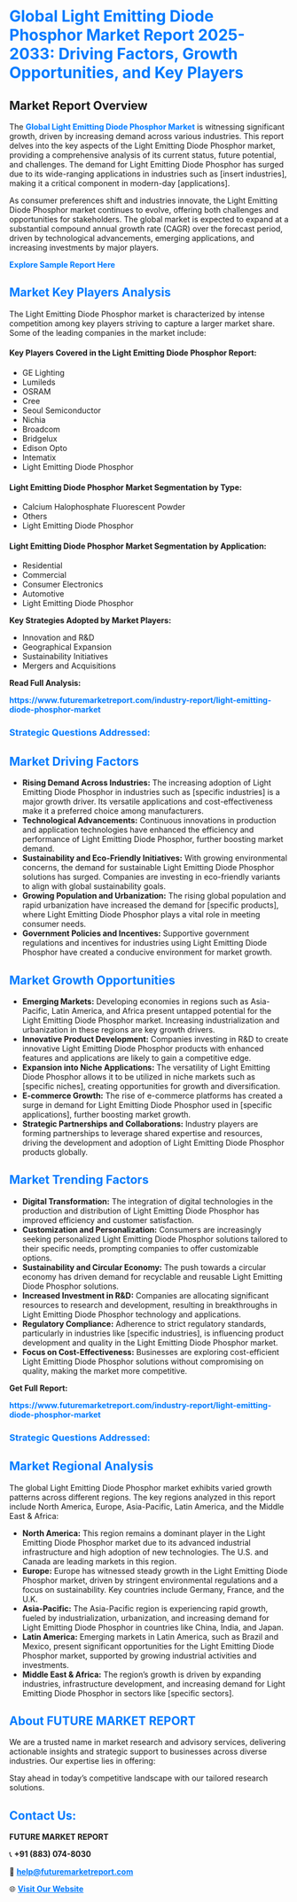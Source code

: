 <h1 style="color: #007BFF;">Global Light Emitting Diode Phosphor Market Report 2025-2033: Driving Factors, Growth Opportunities, and Key Players</h1>

<section id="overview">
<h2>Market Report Overview</h2>
<p>The <a href="https://www.futuremarketreport.com/industry-report/light-emitting-diode-phosphor-market" style="color: #007BFF; text-decoration: none;"><strong>Global Light Emitting Diode Phosphor Market</strong></a> is witnessing significant growth, driven by increasing demand across various industries. This report delves into the key aspects of the Light Emitting Diode Phosphor market, providing a comprehensive analysis of its current status, future potential, and challenges. The demand for Light Emitting Diode Phosphor has surged due to its wide-ranging applications in industries such as [insert industries], making it a critical component in modern-day [applications].</p>
<p>As consumer preferences shift and industries innovate, the Light Emitting Diode Phosphor market continues to evolve, offering both challenges and opportunities for stakeholders. The global market is expected to expand at a substantial compound annual growth rate (CAGR) over the forecast period, driven by technological advancements, emerging applications, and increasing investments by major players.</p>
</section>

<section id="overview">
<p><a href="https://www.futuremarketreport.com/request-sample/reportId=98819" style="color: #007BFF; text-decoration: none;"><strong>Explore Sample Report Here</strong></a></p>
</section>

<section id="key-players">
<h2 style="color: #007BFF;">Market Key Players Analysis</h2>
<p>The Light Emitting Diode Phosphor market is characterized by intense competition among key players striving to capture a larger market share. Some of the leading companies in the market include:</p>
<h4>Key Players Covered in the Light Emitting Diode Phosphor Report:</h4>
<ul><li>GE Lighting</li><li>Lumileds</li><li>OSRAM</li><li>Cree</li><li>Seoul Semiconductor</li><li>Nichia</li><li>Broadcom</li><li>Bridgelux</li><li>Edison Opto</li><li>Intematix</li><li>Light Emitting Diode Phosphor</li></ul>
<h4>Light Emitting Diode Phosphor Market Segmentation by Type:</h4>
<ul><li>Calcium Halophosphate Fluorescent Powder</li><li>Others</li><li>Light Emitting Diode Phosphor</li></ul>

<h4>Light Emitting Diode Phosphor Market Segmentation by Application:</h4>
<ul><li>Residential</li><li>Commercial</li><li>Consumer Electronics</li><li>Automotive</li><li>Light Emitting Diode Phosphor</li></ul>
<p><strong>Key Strategies Adopted by Market Players:</strong></p>
<ul>
<li>Innovation and R&D</li>
<li>Geographical Expansion</li>
<li>Sustainability Initiatives</li>
<li>Mergers and Acquisitions</li>
</ul>
</section>

<section>
<p><strong>Read Full Analysis: </strong></p><a href="https://www.futuremarketreport.com/industry-report/light-emitting-diode-phosphor-market" style="color: #007BFF; text-decoration: none;"><strong>https://www.futuremarketreport.com/industry-report/light-emitting-diode-phosphor-market</strong></a>
<h3 style="color: #007BFF;">Strategic Questions Addressed:</h3>
</section>

<section id="driving-factors">
<h2 style="color: #007BFF;">Market Driving Factors</h2>
<ul>
<li><strong>Rising Demand Across Industries:</strong> The increasing adoption of Light Emitting Diode Phosphor in industries such as [specific industries] is a major growth driver. Its versatile applications and cost-effectiveness make it a preferred choice among manufacturers.</li>
<li><strong>Technological Advancements:</strong> Continuous innovations in production and application technologies have enhanced the efficiency and performance of Light Emitting Diode Phosphor, further boosting market demand.</li>
<li><strong>Sustainability and Eco-Friendly Initiatives:</strong> With growing environmental concerns, the demand for sustainable Light Emitting Diode Phosphor solutions has surged. Companies are investing in eco-friendly variants to align with global sustainability goals.</li>
<li><strong>Growing Population and Urbanization:</strong> The rising global population and rapid urbanization have increased the demand for [specific products], where Light Emitting Diode Phosphor plays a vital role in meeting consumer needs.</li>
<li><strong>Government Policies and Incentives:</strong> Supportive government regulations and incentives for industries using Light Emitting Diode Phosphor have created a conducive environment for market growth.</li>
</ul>
</section>

<section id="growth-opportunities">
<h2 style="color: #007BFF;">Market Growth Opportunities</h2>
<ul>
<li><strong>Emerging Markets:</strong> Developing economies in regions such as Asia-Pacific, Latin America, and Africa present untapped potential for the Light Emitting Diode Phosphor market. Increasing industrialization and urbanization in these regions are key growth drivers.</li>
<li><strong>Innovative Product Development:</strong> Companies investing in R&D to create innovative Light Emitting Diode Phosphor products with enhanced features and applications are likely to gain a competitive edge.</li>
<li><strong>Expansion into Niche Applications:</strong> The versatility of Light Emitting Diode Phosphor allows it to be utilized in niche markets such as [specific niches], creating opportunities for growth and diversification.</li>
<li><strong>E-commerce Growth:</strong> The rise of e-commerce platforms has created a surge in demand for Light Emitting Diode Phosphor used in [specific applications], further boosting market growth.</li>
<li><strong>Strategic Partnerships and Collaborations:</strong> Industry players are forming partnerships to leverage shared expertise and resources, driving the development and adoption of Light Emitting Diode Phosphor products globally.</li>
</ul>
</section>

<section id="trending-factors">
<h2 style="color: #007BFF;">Market Trending Factors</h2>
<ul>
<li><strong>Digital Transformation:</strong> The integration of digital technologies in the production and distribution of Light Emitting Diode Phosphor has improved efficiency and customer satisfaction.</li>
<li><strong>Customization and Personalization:</strong> Consumers are increasingly seeking personalized Light Emitting Diode Phosphor solutions tailored to their specific needs, prompting companies to offer customizable options.</li>
<li><strong>Sustainability and Circular Economy:</strong> The push towards a circular economy has driven demand for recyclable and reusable Light Emitting Diode Phosphor solutions.</li>
<li><strong>Increased Investment in R&D:</strong> Companies are allocating significant resources to research and development, resulting in breakthroughs in Light Emitting Diode Phosphor technology and applications.</li>
<li><strong>Regulatory Compliance:</strong> Adherence to strict regulatory standards, particularly in industries like [specific industries], is influencing product development and quality in the Light Emitting Diode Phosphor market.</li>
<li><strong>Focus on Cost-Effectiveness:</strong> Businesses are exploring cost-efficient Light Emitting Diode Phosphor solutions without compromising on quality, making the market more competitive.</li>
</ul>
</section>

<section>
<p><strong>Get Full Report: </strong></p><a href="https://www.futuremarketreport.com/industry-report/light-emitting-diode-phosphor-market" style="color: #007BFF; text-decoration: none;"><strong>https://www.futuremarketreport.com/industry-report/light-emitting-diode-phosphor-market</strong></a>
<h3 style="color: #007BFF;">Strategic Questions Addressed:</h3>
</section>


<section id="regional-analysis">
<h2 style="color: #007BFF;">Market Regional Analysis</h2>
<p>The global Light Emitting Diode Phosphor market exhibits varied growth patterns across different regions. The key regions analyzed in this report include North America, Europe, Asia-Pacific, Latin America, and the Middle East & Africa:</p>
<ul>
<li><strong>North America:</strong> This region remains a dominant player in the Light Emitting Diode Phosphor market due to its advanced industrial infrastructure and high adoption of new technologies. The U.S. and Canada are leading markets in this region.</li>
<li><strong>Europe:</strong> Europe has witnessed steady growth in the Light Emitting Diode Phosphor market, driven by stringent environmental regulations and a focus on sustainability. Key countries include Germany, France, and the U.K.</li>
<li><strong>Asia-Pacific:</strong> The Asia-Pacific region is experiencing rapid growth, fueled by industrialization, urbanization, and increasing demand for Light Emitting Diode Phosphor in countries like China, India, and Japan.</li>
<li><strong>Latin America:</strong> Emerging markets in Latin America, such as Brazil and Mexico, present significant opportunities for the Light Emitting Diode Phosphor market, supported by growing industrial activities and investments.</li>
<li><strong>Middle East & Africa:</strong> The region’s growth is driven by expanding industries, infrastructure development, and increasing demand for Light Emitting Diode Phosphor in sectors like [specific sectors].</li>
</ul>
</section>

<footer>
<h2 style="color: #007BFF;">About FUTURE MARKET REPORT</h2>
<p>We are a trusted name in market research and advisory services, delivering actionable insights and strategic support to businesses across diverse industries. Our expertise lies in offering:</p>

<p>Stay ahead in today’s competitive landscape with our tailored research solutions.</p>

<h2 style="color: #007BFF;">Contact Us:</h2>
<p><strong>FUTURE MARKET REPORT</strong></p>
<p>📞 <strong>+91 (883) 074-8030</strong></p>
<p>📧 <strong><a href="mailto:help@futuremarketreport.com" style="color: #007BFF;">help@futuremarketreport.com</a></strong></p>
<p>🌐 <strong><a href="https://www.futuremarketreport.com/" style="color: #007BFF;">Visit Our Website</a></strong></p>
</footer>